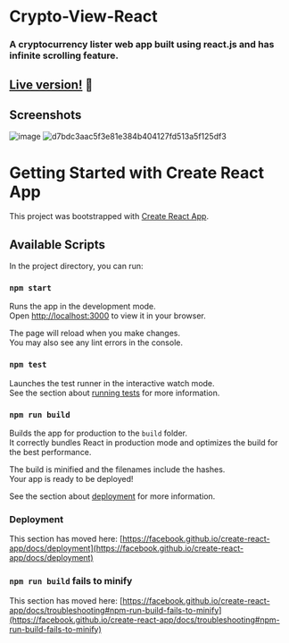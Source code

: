 # Crypto-View-React
### A cryptocurrency lister web app built using react.js and has infinite scrolling feature.

## [Live version!](https://crypto-view-react.netlify.app/) :electric_plug:

## Screenshots
![image](https://user-images.githubusercontent.com/59496980/150165269-8154ecd6-dd30-47a2-ba4d-a1d44ebab6bb.png)
![d7bdc3aac5f3e81e384b404127fd513a5f125df3](https://user-images.githubusercontent.com/59496980/150166867-b50bb378-96ed-44bc-9d91-095813b872e8.gif)


# Getting Started with Create React App

This project was bootstrapped with [Create React App](https://github.com/facebook/create-react-app).

## Available Scripts

In the project directory, you can run:

### `npm start`

Runs the app in the development mode.\
Open [http://localhost:3000](http://localhost:3000) to view it in your browser.

The page will reload when you make changes.\
You may also see any lint errors in the console.

### `npm test`

Launches the test runner in the interactive watch mode.\
See the section about [running tests](https://facebook.github.io/create-react-app/docs/running-tests) for more information.

### `npm run build`

Builds the app for production to the `build` folder.\
It correctly bundles React in production mode and optimizes the build for the best performance.

The build is minified and the filenames include the hashes.\
Your app is ready to be deployed!

See the section about [deployment](https://facebook.github.io/create-react-app/docs/deployment) for more information.

### Deployment

This section has moved here: [https://facebook.github.io/create-react-app/docs/deployment](https://facebook.github.io/create-react-app/docs/deployment)

### `npm run build` fails to minify

This section has moved here: [https://facebook.github.io/create-react-app/docs/troubleshooting#npm-run-build-fails-to-minify](https://facebook.github.io/create-react-app/docs/troubleshooting#npm-run-build-fails-to-minify)
